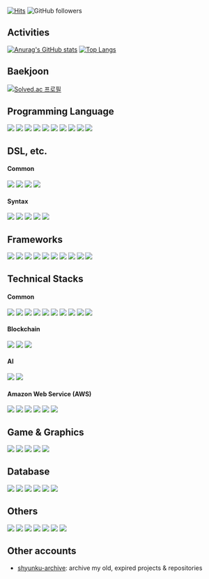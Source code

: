 [![Hits](https://hits.seeyoufarm.com/api/count/incr/badge.svg?url=https%3A%2F%2Fgithub.com%2Fshyunku&count_bg=%2300CD88&title_bg=%23555555&icon=codeforces.svg&icon_color=%23FFFFFF&title=view&edge_flat=false)](https://hits.seeyoufarm.com) ![GitHub followers](https://img.shields.io/github/followers/shyunku?style=social)

## Activities

[![Anurag's GitHub stats](https://github-readme-stats.vercel.app/api?username=shyunku&show_icons=true&theme=transparent)](https://github.com/anuraghazra/github-readme-stats)
[![Top Langs](https://github-readme-stats.vercel.app/api/top-langs/?username=shyunku&langs_count=10&layout=compact)](https://github.com/anuraghazra/github-readme-stats)

## Baekjoon

[![Solved.ac 프로필](https://mazassumnida.wtf/api/v2/generate_badge?boj=whdudgns412)](https://solved.ac/whdudgns412)

## Programming Language

<a href="/" target="_blank"><img src="https://img.shields.io/badge/Python-202340?style=plastic&logo=Python&logoColor=3776AB"/></a>
<a href="/" target="_blank"><img src="https://img.shields.io/badge/C-202340?style=plastic&logo=C&logoColor=A8B9CC"/></a>
<a href="/" target="_blank"><img src="https://img.shields.io/badge/C++-202340?style=plastic&logo=C%2B%2B&logoColor=00599C"/></a>
<a href="/" target="_blank"><img src="https://img.shields.io/badge/C%23-202340?style=plastic&logo=Csharp&logoColor=00599C"/></a>
<a href="/" target="_blank"><img src="https://img.shields.io/badge/Go-202340?style=plastic&logo=Csharp&logoColor=00ADD8"/></a>
<a href="/" target="_blank"><img src="https://img.shields.io/badge/JAVA-202340?style=plastic&logo=Java&logoColor=007396"/></a>
<a href="/" target="_blank"><img src="https://img.shields.io/badge/Javascript-202340?style=plastic&logo=Csharp&logoColor=F7DF1E"/></a>
<a href="/" target="_blank"><img src="https://img.shields.io/badge/Typescript-202340?style=plastic&logo=TypeScript&logoColor=3178C6"/></a>
<a href="/" target="_blank"><img src="https://img.shields.io/badge/PHP-202340?style=plastic&logo=Csharp&logoColor=777BB4"/></a>
<a href="/" target="_blank"><img src="https://img.shields.io/badge/Solidity-202340?style=plastic&logo=Solidity&logoColor=999999"/></a>

## DSL, etc.

#### Common

<a href="/" target="_blank"><img src="https://img.shields.io/badge/HTML5-202340?style=plastic&logo=html5&logoColor=E34F26"/></a>
<a href="/" target="_blank"><img src="https://img.shields.io/badge/CSS3-202340?style=plastic&logo=css3&logoColor=1572B6"/></a>
<a href="/" target="_blank"><img src="https://img.shields.io/badge/SASS-202340?style=plastic&logo=Sass&logoColor=CC6699"/></a>
<a href="/" target="_blank"><img src="https://img.shields.io/badge/SVG-202340?style=plastic&logo=SVG&logoColor=FFB13B"/></a>

#### Syntax

<a href="/" target="_blank"><img src="https://img.shields.io/badge/JSON-202340?style=plastic&logo=Json&logoColor=ffffff"/></a>
<a href="/" target="_blank"><img src="https://img.shields.io/badge/.ENV-202340?style=plastic&logo=.ENV&logoColor=ECD53F"/></a>
<a href="/" target="_blank"><img src="https://img.shields.io/badge/XAML-202340?style=plastic&logo=XAML&logoColor=0C54C2"/></a>
<a href="/" target="_blank"><img src="https://img.shields.io/badge/Markdown-202340?style=plastic&logo=Markdown&logoColor=ffffff"/></a>
<a href="/" target="_blank"><img src="https://img.shields.io/badge/KaTeX-202340?style=plastic&logo=Katex&logoColor=FFFFFF"/></a>

## Frameworks

<a href="/" target="_blank"><img src="https://img.shields.io/badge/Electron-202340?style=plastic&logo=Electron&logoColor=77a4aF"/></a>
<a href="/" target="_blank"><img src="https://img.shields.io/badge/Express-202340?style=plastic&logo=Express&logoColor=ffffff"/></a>
<a href="/" target="_blank"><img src="https://img.shields.io/badge/jQuery-202340?style=plastic&logo=jQuery&logoColor=0769AD"/></a>
<a href="/" target="_blank"><img src="https://img.shields.io/badge/React-202340?style=plastic&logo=React&logoColor=61DAFB"/></a>
<a href="/" target="_blank"><img src="https://img.shields.io/badge/React Native-202340?style=plastic&logo=React&logoColor=61DAFB"/></a>
<a href="/" target="_blank"><img src="https://img.shields.io/badge/Gin-202340?style=plastic&logo=Gin&logoColor=ffffff"/></a>
<a href="/" target="_blank"><img src="https://img.shields.io/badge/Spring-202340?style=plastic&logo=Spring&logoColor=6DB33F"/></a>
<a href="/" target="_blank"><img src="https://img.shields.io/badge/Spring Boot-202340?style=plastic&logo=SpringBoot&logoColor=6DB33F"/></a>
<a href="/" target="_blank"><img src="https://img.shields.io/badge/Django-202340?style=plastic&logo=Django&logoColor=296E60"/></a>
<a href="/" target="_blank"><img src="https://img.shields.io/badge/.NET-202340?style=plastic&logo=.NET&logoColor=914Bf4"/></a>

## Technical Stacks

#### Common

<a href="/" target="_blank"><img src="https://img.shields.io/badge/Node.js-202340?style=plastic&logo=Node.js&logoColor=339933"/></a>
<a href="/" target="_blank"><img src="https://img.shields.io/badge/Git-202340?style=plastic&logo=Git&logoColor=F05032"/></a>
<a href="/" target="_blank"><img src="https://img.shields.io/badge/Docker-202340?style=plastic&logo=Docker&logoColor=2496ED"/></a>
<a href="/" target="_blank"><img src="https://img.shields.io/badge/Webpack-202340?style=plastic&logo=Webpack&logoColor=8DD6F9"/></a>
<a href="/" target="_blank"><img src="https://img.shields.io/badge/Elasticsearch-202340?style=plastic&logo=Elasticsearch&logoColor=005571"/></a>
<a href="/" target="_blank"><img src="https://img.shields.io/badge/Logstash-202340?style=plastic&logo=Logstash&logoColor=005571"/></a>
<a href="/" target="_blank"><img src="https://img.shields.io/badge/Kibana-202340?style=plastic&logo=Kibana&logoColor=005571"/></a>
<a href="/" target="_blank"><img src="https://img.shields.io/badge/Kubernetes-202340?style=plastic&logo=Kubernetes&logoColor=326CE5"/></a>
<a href="/" target="_blank"><img src="https://img.shields.io/badge/OpenSSL-202340?style=plastic&logo=OpenSSL&logoColor=721412"/></a>
<a href="/" target="_blank"><img src="https://img.shields.io/badge/Apache Kafka-202340?style=plastic&logo=ApacheKafka&logoColor=935F90"/></a>

#### Blockchain

<a href="/" target="_blank"><img src="https://img.shields.io/badge/Bitcoin-202340?style=plastic&logo=Bitcoin&logoColor=F7931A"/></a>
<a href="/" target="_blank"><img src="https://img.shields.io/badge/Ethereum-202340?style=plastic&logo=Ethereum&logoColor=7C7C7D"/></a>
<a href="/" target="_blank"><img src="https://img.shields.io/badge/Hyperledger-202340?style=plastic&logo=Hyperledger&logoColor=9Fa1a4"/></a>

#### AI

<a href="/" target="_blank"><img src="https://img.shields.io/badge/Tensorflow-202340?style=plastic&logo=Tensorflow&logoColor=FF6F00"/></a>
<a href="/" target="_blank"><img src="https://img.shields.io/badge/Keras-202340?style=plastic&logo=Keras&logoColor=D00000"/></a>

#### Amazon Web Service (AWS)

<a href="/" target="_blank"><img src="https://img.shields.io/badge/AWS-202340?style=plastic&logo=AmazonAWS&logoColor=FF9900"/></a>
<a href="/" target="_blank"><img src="https://img.shields.io/badge/EC2-202340?style=plastic&logo=AmazonEc2&logoColor=FF9900"/></a>
<a href="/" target="_blank"><img src="https://img.shields.io/badge/S3-202340?style=plastic&logo=AmazonS3&logoColor=1572B6"/></a>
<a href="/" target="_blank"><img src="https://img.shields.io/badge/ECS-202340?style=plastic&logo=AmazonECS&logoColor=838F9E"/></a>
<a href="/" target="_blank"><img src="https://img.shields.io/badge/RDS-202340?style=plastic&logo=AmazonRDS&logoColor=527FFF"/></a>
<a href="/" target="_blank"><img src="https://img.shields.io/badge/CloudWatch-202340?style=plastic&logo=AmazonCloudWatch&logoColor=FF4F8B"/></a>

## Game & Graphics

<a href="/" target="_blank"><img src="https://img.shields.io/badge/Unity-202340?style=plastic&logo=Unity&logoColor=FFFFFF"/></a>
<a href="/" target="_blank"><img src="https://img.shields.io/badge/Unreal Engine-202340?style=plastic&logo=UnrealEngine&logoColor=ffffff"/></a>
<a href="/" target="_blank"><img src="https://img.shields.io/badge/WebGL-202340?style=plastic&logo=WebGL&logoColor=990000"/></a>
<a href="/" target="_blank"><img src="https://img.shields.io/badge/AWT-202340?style=plastic&logo=Awt&logoColor=990000"/></a>
<a href="/" target="_blank"><img src="https://img.shields.io/badge/Canvas2D-202340?style=plastic&logo=Canvas2D&logoColor=ffffff"/></a>

## Database

<a href="/" target="_blank"><img src="https://img.shields.io/badge/SQLite-202340?style=plastic&logo=SQLite&logoColor=306B87"/></a>
<a href="/" target="_blank"><img src="https://img.shields.io/badge/MySQL-202340?style=plastic&logo=MySQL&logoColor=84A9f1"/></a>
<a href="/" target="_blank"><img src="https://img.shields.io/badge/MariaDB-202340?style=plastic&logo=MariaDB&logoColor=90c5f5"/></a>
<a href="/" target="_blank"><img src="https://img.shields.io/badge/MongoDB-202340?style=plastic&logo=MongoDB&logoColor=47A248"/></a>
<a href="/" target="_blank"><img src="https://img.shields.io/badge/Redis-202340?style=plastic&logo=Redis&logoColor=DC382D"/></a>
<a href="/" target="_blank"><img src="https://img.shields.io/badge/Firebase-202340?style=plastic&logo=Firebase&logoColor=FFCA28"/></a>

## Others

<a href="/" target="_blank"><img src="https://img.shields.io/badge/Apache-202340?style=plastic&logo=Apache&logoColor=D22128"/></a>
<a href="/" target="_blank"><img src="https://img.shields.io/badge/Nginx-202340?style=plastic&logo=Nginx&logoColor=009639"/></a>
<a href="/" target="_blank"><img src="https://img.shields.io/badge/Android-202340?style=plastic&logo=Android&logoColor=3DDC84"/></a>
<a href="/" target="_blank"><img src="https://img.shields.io/badge/iOS-202340?style=plastic&logo=iOS&logoColor=ffffff"/></a>
<a href="/" target="_blank"><img src="https://img.shields.io/badge/GNU Bash-202340?style=plastic&logo=GNUBash&logoColor=4EAA25"/></a>
<a href="/" target="_blank"><img src="https://img.shields.io/badge/NPM-202340?style=plastic&logo=NPM&logoColor=#CB3837"/></a>
<a href="/" target="_blank"><img src="https://img.shields.io/badge/Yarn-202340?style=plastic&logo=Yarn&logoColor=2C8EBB"/></a>

## Other accounts

- [shyunku-archive](https://github.com/shyunku-archive): archive my old, expired projects & repositories
